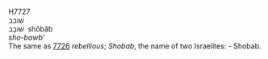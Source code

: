 <body>
  <p>H7727<br>  שׁובב  <br> שׁוֹבָב  ‎  shôbâb  <br><i>sho-bawb‘ </i><br>The same as <a href="h7726.htm">7726</a>  <i>rebellious</i>; <i>Shobab</i>, the name of two Israelites: - Shobab.<br></p>
 </body>